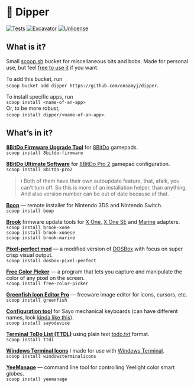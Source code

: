 # 🥣 Dipper

[![Tests](https://github.com/onsamyj/dipper/actions/workflows/ci.yml/badge.svg)](https://github.com/onsamyj/dipper/actions/workflows/ci.yml) [![Excavator](https://github.com/onsamyj/dipper/actions/workflows/excavator.yml/badge.svg)](https://github.com/onsamyj/dipper/actions/workflows/excavator.yml) [![Unlicense](https://img.shields.io/badge/Unlicense-Public_Domain-informational?logo=unlicense)](https://unlicense.org/)



## What is it?

Small [scoop.sh](https://scoop.sh/) bucket for miscellaneous bits and bobs. Made for personal use, but feel [free to use it](https://unlicense.org/) if you want.

To add this bucket, run\
`scoop bucket add dipper https://github.com/onsamyj/dipper`.

To install specific apps, run\
`scoop install <name-of-an-app>`\
Or, to be more robust,\
`scoop install dipper/<name-of-an-app>`.



## What’s in it?

**[8BitDo Firmware Upgrade Tool](https://support.8bitdo.com/firmware-updater.html)** for [8BitDo](https://www.8bitdo.com/) gamepads.\
`scoop install 8bitdo-firmware`



**[8BitDo Ultimate Software](https://support.8bitdo.com/ultimate/pro2.html)** for [8BitDo Pro 2](https://www.8bitdo.com/pro2/) gamepad configuration.\
`scoop install 8bitdo-pro2`

> ℹ️ Both of them have their own autoupdate feature, that, afaik, you can’t turn off. So this is more of an installation helper, than anything. And also version number can be out of date because of that.



**[Boop](https://github.com/miltoncandelero/Boop)** — remote installer for Nintendo 3DS and Nintendo Switch.\
`scoop install boop`



**[Brook](https://www.brookaccessory.com/)** firmware update tools for [X One](https://www.brookaccessory.com/detail/84585951/), [X One SE](https://www.brookaccessory.com/detail/43268489/) and [Marine](https://www.brookaccessory.com/detail/15320432/) adapters.\
`scoop install brook-xone`\
`scoop install brook-xonese`\
`scoop install brook-marine`



**[Pixel-perfect mod](https://github.com/bladeSk/DOSBox-pixel-perfect)** — a modified version of [DOSBox](https://www.dosbox.com/) with focus on super crisp visual output.\
`scoop install dosbox-pixel-perfect`



**[Free Color Picker](https://www.pazera-software.com/products/free-color-picker/)** — a program that lets you capture and manipulate the color of any pixel on the screen.\
`scoop install free-color-picker`



**[Greenfish Icon Editor Pro](http://greenfishsoftware.org/gfie.php)** — freeware image editor for icons, cursors, etc.\
`scoop install greenfish`



**[Configuration tool](https://sayodevice.com/help/std/en/web-device/)** for Sayo mechanical keyboards (can have different names, look [kinda like this](https://i.imgur.com/pok4pys.png)).\
`scoop install sayodevice`



**[Terminal ToDo List (TTDL)](https://github.com/VladimirMarkelov/ttdl/)** using plain text [todo.txt](https://todotxt.org) format.\
`scoop install ttdl`



**[Windows Terminal Icons](https://github.com/onsamyj/WindowsTerminalIcons)** I made for use with [Windows Terminal](https://github.com/microsoft/terminal).\
`scoop install windowsterminalicons`



**[YeeManage](https://github.com/mdjx/YeeManage)** — command line tool for controlling Yeelight color smart globes.\
`scoop install yeemanage`

<!--

  ↑ ↑    .  .  _   _   _
=(o o)=  |\ | | | |_| |_
(") (")  | \| |_| |   |_
--- nothing personal ---
This is unlicense.org’d.

-->
